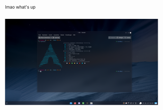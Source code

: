 lmao what's up

<div align="center">
<br/>
<img src="https://github.com/Lifewars/Lifewars/blob/main/Screenshot_20220529_180339.png?raw=true" alt="flex">

<br />


